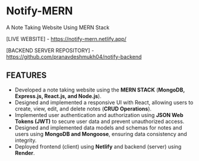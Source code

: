 # Notify-MERN
A Note Taking Website Using MERN Stack

[LIVE WEBSITE] - https://notify-mern.netlify.app/

[BACKEND SERVER REPOSITORY] - https://github.com/pranavdeshmukh04/notify-backend

## FEATURES
* Developed a note taking website using the **MERN STACK** (**MongoDB, Express.js, React.js, and Node.js**).
* Designed and implemented a responsive UI with React, allowing users to create, view, edit, and delete notes (**CRUD Operations**).
* Implemented user authentication and authorization using **JSON Web Tokens (JWT)** to secure user data and prevent unauthorized access.
* Designed and implemented data models and schemas for notes and users using **MongoDB and Mongoose**, ensuring data consistency and integrity.
* Deployed frontend (client) using **Netlify** and backend (server) using **Render**.
